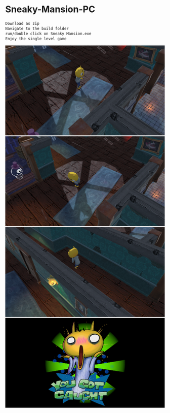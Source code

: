 # Sneaky-Mansion-PC
```
Download as zip
Navigate to the build folder
run/double click on Sneaky Mansion.exe
Enjoy the single level game
```
![This is an image](Screenshot%20(103).png)
![This is an image](Screenshot%20(104).png)
![This is an image](Screenshot%20(105).png)
![This is an image](Screenshot%20(106).png)

